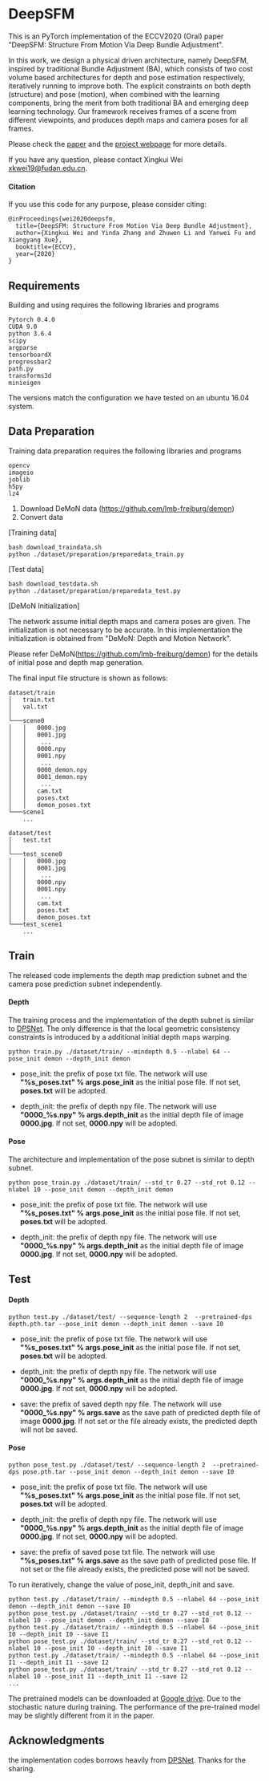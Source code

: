 # DeepSFM

This is an PyTorch implementation of the ECCV2020 (Oral) paper 
"DeepSFM: Structure From Motion Via Deep Bundle Adjustment".

In this work, we design a physical driven architecture, namely DeepSFM, 
inspired by traditional Bundle Adjustment (BA), 
which consists of two cost volume based architectures for depth and
 pose estimation respectively, iteratively running to improve both. 
 The explicit constraints on both depth (structure) and pose (motion), when combined with the learning components, 
 bring the merit from both traditional BA and emerging deep 
 learning technology.
Our framework receives frames of a scene from different viewpoints, and produces
depth maps and camera poses for all frames. 

Please check the [paper](https://arxiv.org/abs/1912.09697) 
and the [project webpage](https://weixk2015.github.io/DeepSFM/) for more details.

If you have any question, please contact Xingkui Wei <xkwei19@fudan.edu.cn>.

#### Citation

If you use this code for any purpose, please consider citing:

```
@inProceedings{wei2020deepsfm,
  title={DeepSFM: Structure From Motion Via Deep Bundle Adjustment},
  author={Xingkui Wei and Yinda Zhang and Zhuwen Li and Yanwei Fu and Xiangyang Xue},
  booktitle={ECCV},
  year={2020}
}
```

## Requirements

Building and using requires the following libraries and programs

    Pytorch 0.4.0
    CUDA 9.0
    python 3.6.4
    scipy
    argparse
    tensorboardX
    progressbar2
    path.py
    transforms3d
    minieigen
    
The versions match the configuration we have tested on an ubuntu 16.04 system.

## Data Preparation 
Training data preparation requires the following libraries and programs

    opencv
    imageio
    joblib
    h5py
    lz4
    
1. Download DeMoN data (https://github.com/lmb-freiburg/demon)
2. Convert data

[Training data]
    
```
bash download_traindata.sh
python ./dataset/preparation/preparedata_train.py
```

[Test data]
    
```
bash download_testdata.sh
python ./dataset/preparation/preparedata_test.py
```

[DeMoN Initialization]

The network assume initial depth maps and camera poses are given. 
The initialization is not necessary to be accurate.
In this implementation the initialization is obtained
from "DeMoN: Depth and Motion Network".

Please refer DeMoN(https://github.com/lmb-freiburg/demon) 
for the details of initial pose and depth map generation.

The final input file structure is shown as follows:
```
dataset/train
│   train.txt
│   val.txt    
│
└───scene0
│   │   0000.jpg
│   │   0001.jpg
│   │    ...
│   │   0000.npy
│   │   0001.npy  
│   │    ...
│   │   0000_demon.npy
│   │   0001_demon.npy  
│   │    ...
│   │   cam.txt
│   │   poses.txt
│   │   demon_poses.txt
└───scene1
    ...

dataset/test
│   test.txt
│
└───test_scene0
│   │   0000.jpg
│   │   0001.jpg
│   │    ...
│   │   0000.npy
│   │   0001.npy  
│   │    ...
│   │   cam.txt
│   │   poses.txt
│   │   demon_poses.txt
└───test_scene1
    ...
```
    
## Train
The released code implements the depth map prediction subnet and 
the camera pose prediction subnet independently.

#### Depth 

The training process and the implementation
 of the depth subnet is similar to [DPSNet](https://github.com/sunghoonim/DPSNet). 
 The only difference is that the local geometric consistency constraints is 
 introduced by a additional initial depth maps warping.


```
python train.py ./dataset/train/ --mindepth 0.5 --nlabel 64 --pose_init demon --depth_init demon 
```
- pose_init: the prefix of pose txt file. The network will use **"%s_poses.txt" % args.pose_init** 
as the initial pose file. If not set, **poses.txt** will be adopted.

- depth_init: the prefix of depth npy file. The network will use **"0000_%s.npy" % args.depth_init** 
as the initial depth file of image **0000.jpg**. If not set, **0000.npy** will be adopted.


#### Pose
The architecture and implementation
 of the pose subnet is similar to depth subnet. 

```
python pose_train.py ./dataset/train/ --std_tr 0.27 --std_rot 0.12 --nlabel 10 --pose_init demon --depth_init demon 
``` 
- pose_init: the prefix of pose txt file. The network will use **"%s_poses.txt" % args.pose_init** 
as the initial pose file. If not set, **poses.txt** will be adopted.

- depth_init: the prefix of depth npy file. The network will use **"0000_%s.npy" % args.depth_init** 
as the initial depth file of image **0000.jpg**. If not set, **0000.npy** will be adopted.


## Test
#### Depth 
```
python test.py ./dataset/test/ --sequence-length 2  --pretrained-dps depth.pth.tar --pose_init demon --depth_init demon --save I0
```
- pose_init: the prefix of pose txt file. The network will use **"%s_poses.txt" % args.pose_init** 
as the initial pose file. If not set, **poses.txt** will be adopted.

- depth_init: the prefix of depth npy file. The network will use **"0000_%s.npy" % args.depth_init** 
as the initial depth file of image **0000.jpg**. If not set, **0000.npy** will be adopted.

- save: the prefix of saved depth npy file. The network will use **"0000_%s.npy" % args.save** 
as the save path of predicted depth file of image **0000.jpg**. If not set or the file already exists, 
the predicted depth will not be saved.

#### Pose
```
python pose_test.py ./dataset/test/ --sequence-length 2  --pretrained-dps pose.pth.tar --pose_init demon --depth_init demon --save I0
```
- pose_init: the prefix of pose txt file. The network will use **"%s_poses.txt" % args.pose_init** 
as the initial pose file. If not set, **poses.txt** will be adopted.

- depth_init: the prefix of depth npy file. The network will use **"0000_%s.npy" % args.depth_init** 
as the initial depth file of image **0000.jpg**. If not set, **0000.npy** will be adopted.

- save: the prefix of saved pose txt file. The network will use **"%s_poses.txt" % args.save** 
as the save path of predicted pose file. If not set or the file already exists, 
the predicted pose will not be saved.

To run iteratively, change the value of pose_init, depth_init and save.
```
python test.py ./dataset/train/ --mindepth 0.5 --nlabel 64 --pose_init demon --depth_init demon --save I0
python pose_test.py ./dataset/train/ --std_tr 0.27 --std_rot 0.12 --nlabel 10 --pose_init demon --depth_init demon --save I0
python test.py ./dataset/train/ --mindepth 0.5 --nlabel 64 --pose_init I0 --depth_init I0 --save I1
python pose_test.py ./dataset/train/ --std_tr 0.27 --std_rot 0.12 --nlabel 10 --pose_init I0 --depth_init I0 --save I1
python test.py ./dataset/train/ --mindepth 0.5 --nlabel 64 --pose_init I1 --depth_init I1 --save I2
python pose_test.py ./dataset/train/ --std_tr 0.27 --std_rot 0.12 --nlabel 10 --pose_init I1 --depth_init I1 --save I2
...
``` 
The pretrained models can be downloaded at [Google drive](https://drive.google.com/drive/folders/1GGzFKaNV39M9Z8XlqMIPuoCsvpA-wgVY?usp=sharing).
Due to the stochastic nature during training. The performance of the pre-trained model may be slightly different from it in the paper.

## Acknowledgments

the implementation codes borrows heavily from [DPSNet](https://github.com/sunghoonim/DPSNet). Thanks for the sharing.
